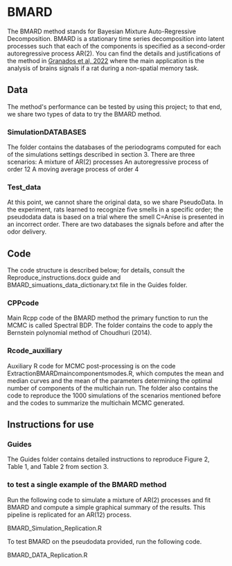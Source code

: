 # BMARD

The BMARD method stands for Bayesian Mixture Auto-Regressive Decomposition. BMARD is a stationary time series decomposition into latent processes such that each of the components is specified as a second-order autoregressive process AR(2). You can find the details and justifications of the method in [Granados et al, 2022](https://www.sciencedirect.com/science/article/pii/S0167947321002437) where the main application is the analysis of brains signals if a rat during a non-spatial memory task. 

## Data

The method's performance can be tested by using this project; to that end, we share two types of data to try the BMARD method.

### SimulationDATABASES

The folder contains the databases of the periodograms computed for each of the simulations settings described in section 3. There are three scenarios:
A mixture of AR(2) processes
An autoregressive process of order 12
A moving average process of order 4

### Test_data 
At this point, we cannot share the original data, so we share PseudoData. In the experiment, rats learned to recognize five smells in a specific order; the pseudodata data is based on a trial where the smell C=Anise is presented in an incorrect order. There are two databases the signals before and after the odor delivery.

## Code
The code structure is described below; for details, consult the Reproduce_instructions.docx guide and BMARD_simuations_data_dictionary.txt file in the Guides folder.

### CPPcode
Main Rcpp code of the BMARD method the primary function to run the MCMC is called Spectral BDP. The folder contains the code to apply the Bernstein polynomial method of Choudhuri (2014). 

### Rcode_auxiliary
Auxiliary R code for MCMC post-processing is on the code ExtractionBMARDmaincomponentsmodes.R, which computes the mean and median curves and the mean of the parameters determining the optimal number of components of the multichain run. The folder also contains the code to reproduce the 1000 simulations of the scenarios mentioned before and the codes to summarize the multichain MCMC generated. 

## Instructions for use
### Guides

The Guides folder contains detailed instructions to reproduce Figure 2, Table 1, and Table 2 from section 3.

### to test a single example of the BMARD method

Run the following code to simulate a mixture of AR(2) processes and fit BMARD and compute a simple graphical summary of the results. This pipeline is replicated for an AR(12) process. 

BMARD_Simulation_Replication.R

To test BMARD on the pseudodata provided, run the following code.

BMARD_DATA_Replication.R
